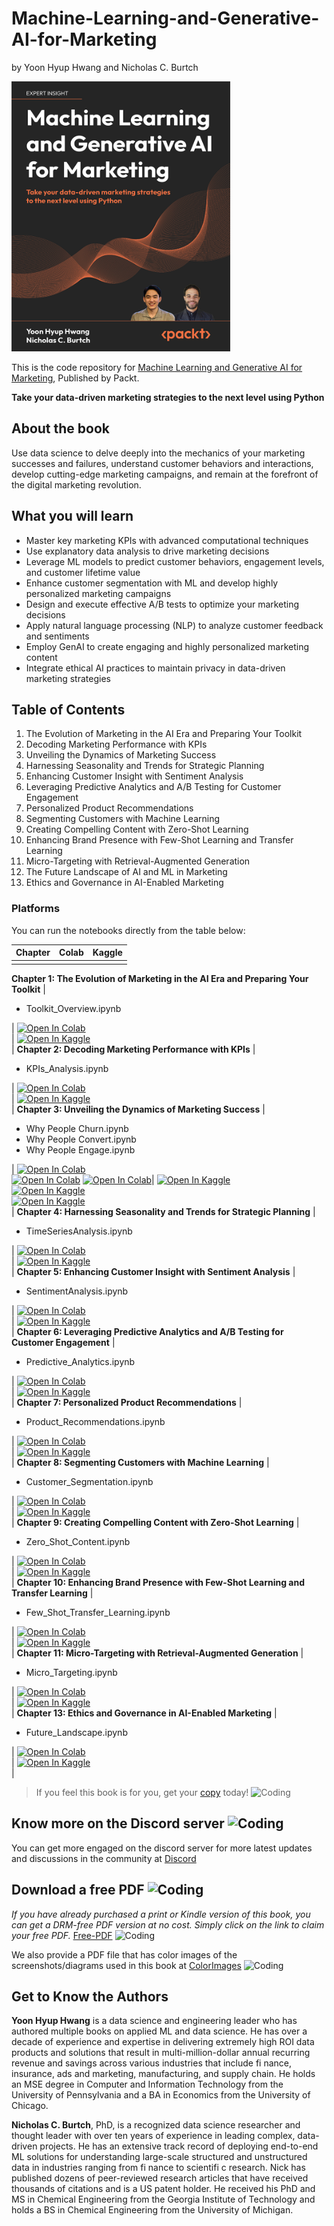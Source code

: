 # Machine-Learning-and-Generative-AI-for-Marketing
by Yoon Hyup Hwang and Nicholas C. Burtch

<img src="https://github.com/PacktPublishing/Machine-Learning-and-Generative-AI-for-Marketing/blob/main/Cover.png" alt="drawing" width="350"/>

This is the code repository for [Machine Learning and Generative AI for Marketing](https://www.amazon.com/Machine-Learning-Generative-Marketing-data-driven/dp/1835889409), Published by Packt.

**Take your data-driven marketing strategies to the next level using Python**

## About the book
Use data science to delve deeply into the mechanics of your marketing successes and failures, understand customer behaviors and interactions, develop cutting-edge marketing campaigns, and remain at the forefront of the digital marketing revolution.

## What you will learn

- Master key marketing KPIs with advanced computational techniques
- Use explanatory data analysis to drive marketing decisions
- Leverage ML models to predict customer behaviors, engagement levels, and customer lifetime value
- Enhance customer segmentation with ML and develop highly personalized marketing campaigns
- Design and execute effective A/B tests to optimize your marketing decisions
- Apply natural language processing (NLP) to analyze customer feedback and sentiments
- Employ GenAI to create engaging and highly personalized marketing content
- Integrate ethical AI practices to maintain privacy in data-driven marketing strategies



## Table of Contents
1. The Evolution of Marketing in the AI Era and Preparing Your Toolkit
2. Decoding Marketing Performance with KPIs
3. Unveiling the Dynamics of Marketing Success
4. Harnessing Seasonality and Trends for Strategic Planning
5. Enhancing Customer Insight with Sentiment Analysis
6. Leveraging Predictive Analytics and A/B Testing for Customer Engagement
7. Personalized Product Recommendations
8. Segmenting Customers with Machine Learning
9. Creating Compelling Content with Zero-Shot Learning
10. Enhancing Brand Presence with Few-Shot Learning and Transfer Learning
11. Micro-Targeting with Retrieval-Augmented Generation
12. The Future Landscape of AI and ML in Marketing
13. Ethics and Governance in AI-Enabled Marketing


### Platforms
You can run the notebooks directly from the table below:

| Chapter | Colab | Kaggle |
| :-------- | :-------- | :------- |
| | | |
**Chapter 1: The Evolution of Marketing in the AI Era and Preparing Your Toolkit**
| <ul><li>Toolkit_Overview.ipynb</li></ul> | <a href="https://github.com/PacktPublishing/Machine-Learning-and-Generative-AI-for-Marketing/blob/main/ch.1/ch-1.ipynb"><img src="https://colab.research.google.com/assets/colab-badge.svg" alt="Open In Colab"></a><br> | <a href="https://kaggle.com/kernels/welcome?src=https://github.com/PacktPublishing/Machine-Learning-and-Generative-AI-for-Marketing/blob/main/ch.1/ch-1.ipynb"><img src="https://kaggle.com/static/images/open-in-kaggle.svg" alt="Open In Kaggle"></a><br> |
**Chapter 2: Decoding Marketing Performance with KPIs**
| <ul><li>KPIs_Analysis.ipynb</li></ul> | <a href="https://github.com/PacktPublishing/Machine-Learning-and-Generative-AI-for-Marketing/blob/main/ch.2/ch-2.ipynb"><img src="https://colab.research.google.com/assets/colab-badge.svg" alt="Open In Colab"></a><br> | <a href="https://kaggle.com/kernels/welcome?src=https://github.com/PacktPublishing/Machine-Learning-and-Generative-AI-for-Marketing/blob/main/ch.2/ch-2.ipynb"><img src="https://kaggle.com/static/images/open-in-kaggle.svg" alt="Open In Kaggle"></a><br> |
**Chapter 3: Unveiling the Dynamics of Marketing Success**
| <ul><li>Why People Churn.ipynb</li><li>Why People Convert.ipynb</li><li>Why People Engage.ipynb</li></ul> | <a href="https://github.com/PacktPublishing/Machine-Learning-and-Generative-AI-for-Marketing/blob/main/ch.3/Why%20People%20Churn.ipynb"><img src="https://colab.research.google.com/assets/colab-badge.svg" alt="Open In Colab"></a><br> <a href="https://github.com/PacktPublishing/Machine-Learning-and-Generative-AI-for-Marketing/blob/main/ch.3/Why%20People%20Convert.ipynb"><img src="https://colab.research.google.com/assets/colab-badge.svg" alt="Open In Colab"></a> <a href="https://github.com/PacktPublishing/Machine-Learning-and-Generative-AI-for-Marketing/blob/main/ch.3/Why%20People%20Engage.ipynb"><img src="https://colab.research.google.com/assets/colab-badge.svg" alt="Open In Colab"></a>| <a href="https://kaggle.com/kernels/welcome?src=https://github.com/PacktPublishing/Machine-Learning-and-Generative-AI-for-Marketing/blob/main/ch.3/Why%20People%20Churn.ipynb"><img src="https://kaggle.com/static/images/open-in-kaggle.svg" alt="Open In Kaggle"></a><br> <a href="https://github.com/PacktPublishing/Machine-Learning-and-Generative-AI-for-Marketing/blob/main/ch.3/Why%20People%20Convert.ipynb"><img src="https://kaggle.com/static/images/open-in-kaggle.svg" alt="Open In Kaggle"></a><br> <a href="https://github.com/PacktPublishing/Machine-Learning-and-Generative-AI-for-Marketing/blob/main/ch.3/Why%20People%20Engage.ipynb"><img src="https://kaggle.com/static/images/open-in-kaggle.svg" alt="Open In Kaggle"></a><br>|
**Chapter 4: Harnessing Seasonality and Trends for Strategic Planning**
| <ul><li>TimeSeriesAnalysis.ipynb</li></ul> | <a href="https://github.com/PacktPublishing/Machine-Learning-and-Generative-AI-for-Marketing/blob/main/ch.4/TimeSeriesAnalysis.ipynb"><img src="https://colab.research.google.com/assets/colab-badge.svg" alt="Open In Colab"></a><br> | <a href="https://kaggle.com/kernels/welcome?src=https://github.com/PacktPublishing/Machine-Learning-and-Generative-AI-for-Marketing/blob/main/ch.4/TimeSeriesAnalysis.ipynb"><img src="https://kaggle.com/static/images/open-in-kaggle.svg" alt="Open In Kaggle"></a><br> |
**Chapter 5: Enhancing Customer Insight with Sentiment Analysis**
| <ul><li>SentimentAnalysis.ipynb</li></ul> | <a href="https://github.com/PacktPublishing/Machine-Learning-and-Generative-AI-for-Marketing/blob/main/ch.5/SentimentAnalysis.ipynb"><img src="https://colab.research.google.com/assets/colab-badge.svg" alt="Open In Colab"></a><br> | <a href="https://kaggle.com/kernels/welcome?src=https://github.com/PacktPublishing/Machine-Learning-and-Generative-AI-for-Marketing/blob/main/ch.5/SentimentAnalysis.ipynb"><img src="https://kaggle.com/static/images/open-in-kaggle.svg" alt="Open In Kaggle"></a><br> |
**Chapter 6: Leveraging Predictive Analytics and A/B Testing for Customer Engagement**
| <ul><li>Predictive_Analytics.ipynb</li></ul> | <a href="https://github.com/PacktPublishing/Machine-Learning-and-Generative-AI-for-Marketing/blob/main/ch.6/ch.6.ipynb"><img src="https://colab.research.google.com/assets/colab-badge.svg" alt="Open In Colab"></a><br> | <a href="https://kaggle.com/kernels/welcome?src=https://github.com/PacktPublishing/Machine-Learning-and-Generative-AI-for-Marketing/blob/main/ch.6/ch.6.ipynb"><img src="https://kaggle.com/static/images/open-in-kaggle.svg" alt="Open In Kaggle"></a><br> |
**Chapter 7: Personalized Product Recommendations**
| <ul><li>Product_Recommendations.ipynb</li></ul> | <a href="https://github.com/PacktPublishing/Machine-Learning-and-Generative-AI-for-Marketing/blob/main/ch.7/ch.7.ipynb"><img src="https://colab.research.google.com/assets/colab-badge.svg" alt="Open In Colab"></a><br> | <a href="https://kaggle.com/kernels/welcome?src=https://github.com/PacktPublishing/Machine-Learning-and-Generative-AI-for-Marketing/blob/main/ch.7/ch.7.ipynb"><img src="https://kaggle.com/static/images/open-in-kaggle.svg" alt="Open In Kaggle"></a><br> |
**Chapter 8: Segmenting Customers with Machine Learning**
| <ul><li>Customer_Segmentation.ipynb</li></ul> | <a href="https://github.com/PacktPublishing/Machine-Learning-and-Generative-AI-for-Marketing/blob/main/ch.8/ch.8.ipynb"><img src="https://colab.research.google.com/assets/colab-badge.svg" alt="Open In Colab"></a><br> | <a href="https://kaggle.com/kernels/welcome?src=https://github.com/PacktPublishing/Machine-Learning-and-Generative-AI-for-Marketing/blob/main/ch.8/ch.8.ipynb"><img src="https://kaggle.com/static/images/open-in-kaggle.svg" alt="Open In Kaggle"></a><br> |
**Chapter 9: Creating Compelling Content with Zero-Shot Learning**
| <ul><li>Zero_Shot_Content.ipynb</li></ul> | <a href="https://github.com/PacktPublishing/Machine-Learning-and-Generative-AI-for-Marketing/blob/main/ch.9/ch-9.ipynb"><img src="https://colab.research.google.com/assets/colab-badge.svg" alt="Open In Colab"></a><br> | <a href="https://kaggle.com/kernels/welcome?src=https://github.com/PacktPublishing/Machine-Learning-and-Generative-AI-for-Marketing/blob/main/ch.9/ch-9.ipynb"><img src="https://kaggle.com/static/images/open-in-kaggle.svg" alt="Open In Kaggle"></a><br> |
**Chapter 10: Enhancing Brand Presence with Few-Shot Learning and Transfer Learning**
| <ul><li>Few_Shot_Transfer_Learning.ipynb</li></ul> | <a href="https://github.com/PacktPublishing/Machine-Learning-and-Generative-AI-for-Marketing/blob/main/ch.10/ch-10.ipynb"><img src="https://colab.research.google.com/assets/colab-badge.svg" alt="Open In Colab"></a><br> | <a href="https://kaggle.com/kernels/welcome?src=https://github.com/PacktPublishing/Machine-Learning-and-Generative-AI-for-Marketing/blob/main/ch.10/ch-10.ipynb"><img src="https://kaggle.com/static/images/open-in-kaggle.svg" alt="Open In Kaggle"></a><br> |
**Chapter 11: Micro-Targeting with Retrieval-Augmented Generation**
| <ul><li>Micro_Targeting.ipynb</li></ul> | <a href="https://github.com/PacktPublishing/Machine-Learning-and-Generative-AI-for-Marketing/blob/main/ch.11/ch-11.ipynb"><img src="https://colab.research.google.com/assets/colab-badge.svg" alt="Open In Colab"></a><br> | <a href="https://kaggle.com/kernels/welcome?src=https://github.com/PacktPublishing/Machine-Learning-and-Generative-AI-for-Marketing/blob/main/ch.11/ch-11.ipynb"><img src="https://kaggle.com/static/images/open-in-kaggle.svg" alt="Open In Kaggle"></a><br> |
**Chapter 13: Ethics and Governance in AI-Enabled Marketing**
| <ul><li>Future_Landscape.ipynb</li></ul> | <a href="https://github.com/PacktPublishing/Machine-Learning-and-Generative-AI-for-Marketing/blob/main/ch.13/ch-13.ipynb"><img src="https://colab.research.google.com/assets/colab-badge.svg" alt="Open In Colab"></a><br> | <a href="https://kaggle.com/kernels/welcome?src=https://github.com/PacktPublishing/Machine-Learning-and-Generative-AI-for-Marketing/blob/main/ch.13/ch-13.ipynb"><img src="https://kaggle.com/static/images/open-in-kaggle.svg" alt="Open In Kaggle"></a><br> |


> If you feel this book is for you, get your [copy](https://www.amazon.com/Machine-Learning-Generative-Marketing-data-driven-ebook/dp/B0D6BFJ1WK/) today! <img alt="Coding" height="15" width="35"  src="https://media.tenor.com/ex_HDD_k5P8AAAAi/habbo-habbohotel.gif">

## Know more on the Discord server <img alt="Coding" height="25" width="32"  src="https://cliply.co/wp-content/uploads/2021/08/372108630_DISCORD_LOGO_400.gif">

You can get more engaged on the discord server for more latest updates and discussions in the community at [Discord](https://packt.link/genai) 

## Download a free PDF <img alt="Coding" height="25" width="40" src="https://emergency.com.au/wp-content/uploads/2021/03/free.gif">

_If you have already purchased a print or Kindle version of this book, you can get a DRM-free PDF version at no cost. Simply click on the link to claim your free PDF._
[Free-PDF](https://packt.link/free-ebook/9781835889404) <img alt="Coding" height="15" width="35"  src="https://media.tenor.com/ex_HDD_k5P8AAAAi/habbo-habbohotel.gif">

We also provide a PDF file that has color images of the screenshots/diagrams used in this book at [ColorImages](https://packt.link/gbp/9781835889404) <img alt="Coding" height="15" width="35"  src="https://media.tenor.com/ex_HDD_k5P8AAAAi/habbo-habbohotel.gif">


## Get to Know the Authors

**Yoon Hyup Hwang** is a data science and engineering leader who has authored multiple books on applied ML and data science. He has over a decade of experience and expertise in delivering extremely high ROI data products and solutions that result in multi-million-dollar annual recurring revenue and savings across various industries that include fi nance, insurance, ads and marketing, manufacturing, and supply chain. He holds an MSE degree in Computer and Information Technology
from the University of Pennsylvania and a BA in Economics from the University of Chicago.

**Nicholas C. Burtch**, PhD, is a recognized data science researcher and thought leader with over ten years of experience in leading complex, data-driven projects. He has an extensive track record of deploying end-to-end ML solutions for understanding large-scale structured and unstructured data in industries ranging from fi nance to scientifi c research. Nick has published dozens of peer-reviewed research articles that have received thousands of citations and is a US patent holder. He
received his PhD and MS in Chemical Engineering from the Georgia Institute of Technology and holds a BS in Chemical Engineering from the University of Michigan.


